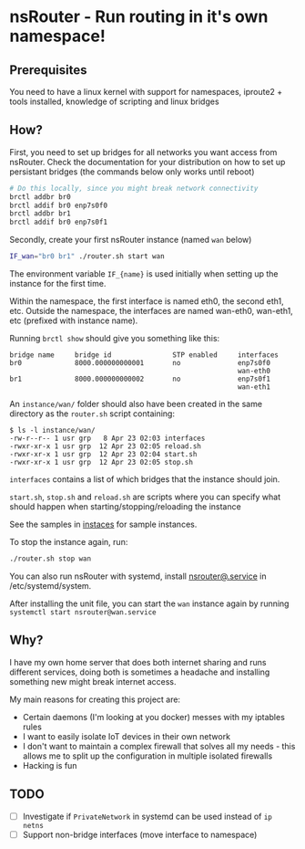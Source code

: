 # nsRouter - Run routing in it's own namespace!


## Prerequisites
You need to have a linux kernel with support for namespaces, iproute2 + tools installed,
knowledge of scripting and linux bridges

## How?
First, you need to set up bridges for all networks you want access from nsRouter.
Check the documentation for your distribution on how to set up persistant bridges (the commands below only works until reboot)

```bash
# Do this locally, since you might break network connectivity
brctl addbr br0
brctl addif br0 enp7s0f0
brctl addbr br1
brctl addif br0 enp7s0f1
```

Secondly, create your first nsRouter instance (named `wan` below)
```bash
IF_wan="br0 br1" ./router.sh start wan
```

The environment variable `IF_{name}` is used initially when setting up the instance for the first time.

Within the namespace, the first interface is named eth0, the second eth1, etc.
Outside the namespace, the interfaces are named wan-eth0, wan-eth1, etc (prefixed with instance name).

Running `brctl show` should give you something like this:
```
bridge name     bridge id               STP enabled     interfaces
br0             8000.000000000001       no              enp7s0f0
                                                        wan-eth0
br1             8000.000000000002       no              enp7s0f1
                                                        wan-eth1
```

An `instance/wan/` folder should also have been created in the same directory as the `router.sh` script containing:
```
$ ls -l instance/wan/
-rw-r--r-- 1 usr grp   8 Apr 23 02:03 interfaces
-rwxr-xr-x 1 usr grp  12 Apr 23 02:05 reload.sh
-rwxr-xr-x 1 usr grp  12 Apr 23 02:04 start.sh
-rwxr-xr-x 1 usr grp  12 Apr 23 02:05 stop.sh
```

`interfaces` contains a list of which bridges that the instance should join.

`start.sh`, `stop.sh` and `reload.sh` are scripts where you can specify what should happen when starting/stopping/reloading the instance

See the samples in [instaces](instances/) for sample instances.

To stop the instance again, run:
```bash
./router.sh stop wan
```

You can also run nsRouter with systemd, install [nsrouter@.service](nsrouter@.service) in /etc/systemd/system.

After installing the unit file, you can start the `wan` instance again by running `systemctl start nsrouter@wan.service`

## Why?
I have my own home server that does both internet sharing and runs different services, doing both is sometimes a headache and installing
something new might break internet access.

My main reasons for creating this project are:
* Certain daemons (I'm looking at you docker) messes with my iptables rules
* I want to easily isolate IoT devices in their own network
* I don't want to maintain a complex firewall that solves all my needs - this allows me to split up the configuration in multiple isolated firewalls
* Hacking is fun

## TODO
* [ ] Investigate if `PrivateNetwork` in systemd can be used instead of `ip netns`
* [ ] Support non-bridge interfaces (move interface to namespace)
